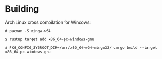 # Building

Arch Linux cross compilation for Windows:

```
# pacman -S mingw-w64

$ rustup target add x86_64-pc-windows-gnu

$ PKG_CONFIG_SYSROOT_DIR=/usr/x86_64-w64-mingw32/ cargo build --target x86_64-pc-windows-gnu
```
